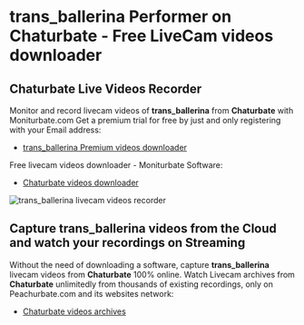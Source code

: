 # trans_ballerina Performer on Chaturbate - Free LiveCam videos downloader

## Chaturbate Live Videos Recorder

Monitor and record livecam videos of **trans_ballerina** from **Chaturbate** with Moniturbate.com
Get a premium trial for free by just and only registering with your Email address:
* [trans_ballerina Premium videos downloader](https://moniturbate.com/request-demo-licence-key.html)

Free livecam videos downloader - Moniturbate Software:
* [Chaturbate videos downloader](https://moniturbate.com/moniturbate-download-software.html)

![trans_ballerina livecam videos recorder](https://peachurnet.com/templates/moniturbate-software.png)


## Capture trans_ballerina videos from the Cloud and watch your recordings on Streaming

Without the need of downloading a software, capture **trans_ballerina** livecam videos from **Chaturbate** 100% online.
Watch Livecam archives from **Chaturbate** unlimitedly from thousands of existing recordings, only on Peachurbate.com and its websites network:
* [Chaturbate videos archives](https://peachurnet.com/)